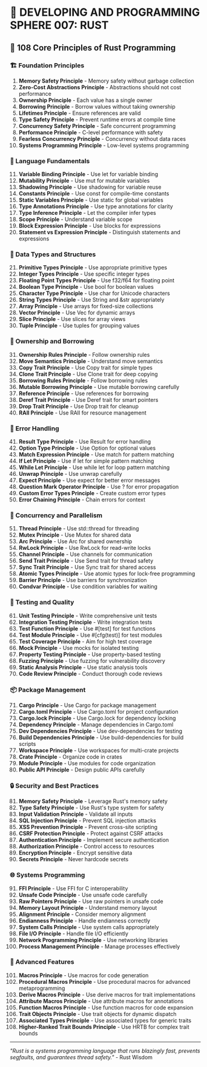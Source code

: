 # 🌟 DEVELOPING AND PROGRAMMING SPHERE 007: RUST

## 🦀 108 Core Principles of Rust Programming

### 🏗️ Foundation Principles

1. **Memory Safety Principle** - Memory safety without garbage collection
2. **Zero-Cost Abstractions Principle** - Abstractions should not cost performance
3. **Ownership Principle** - Each value has a single owner
4. **Borrowing Principle** - Borrow values without taking ownership
5. **Lifetimes Principle** - Ensure references are valid
6. **Type Safety Principle** - Prevent runtime errors at compile time
7. **Concurrency Safety Principle** - Safe concurrent programming
8. **Performance Principle** - C-level performance with safety
9. **Fearless Concurrency Principle** - Concurrency without data races
10. **Systems Programming Principle** - Low-level systems programming

### 🎯 Language Fundamentals

11. **Variable Binding Principle** - Use let for variable binding
12. **Mutability Principle** - Use mut for mutable variables
13. **Shadowing Principle** - Use shadowing for variable reuse
14. **Constants Principle** - Use const for compile-time constants
15. **Static Variables Principle** - Use static for global variables
16. **Type Annotations Principle** - Use type annotations for clarity
17. **Type Inference Principle** - Let the compiler infer types
18. **Scope Principle** - Understand variable scope
19. **Block Expression Principle** - Use blocks for expressions
20. **Statement vs Expression Principle** - Distinguish statements and expressions

### 🧮 Data Types and Structures

21. **Primitive Types Principle** - Use appropriate primitive types
22. **Integer Types Principle** - Use specific integer types
23. **Floating Point Types Principle** - Use f32/f64 for floating point
24. **Boolean Type Principle** - Use bool for boolean values
25. **Character Type Principle** - Use char for Unicode characters
26. **String Types Principle** - Use String and &str appropriately
27. **Array Principle** - Use arrays for fixed-size collections
28. **Vector Principle** - Use Vec for dynamic arrays
29. **Slice Principle** - Use slices for array views
30. **Tuple Principle** - Use tuples for grouping values

### 🎨 Ownership and Borrowing

31. **Ownership Rules Principle** - Follow ownership rules
32. **Move Semantics Principle** - Understand move semantics
33. **Copy Trait Principle** - Use Copy trait for simple types
34. **Clone Trait Principle** - Use Clone trait for deep copying
35. **Borrowing Rules Principle** - Follow borrowing rules
36. **Mutable Borrowing Principle** - Use mutable borrowing carefully
37. **Reference Principle** - Use references for borrowing
38. **Deref Trait Principle** - Use Deref trait for smart pointers
39. **Drop Trait Principle** - Use Drop trait for cleanup
40. **RAII Principle** - Use RAII for resource management

### 🔧 Error Handling

41. **Result Type Principle** - Use Result for error handling
42. **Option Type Principle** - Use Option for optional values
43. **Match Expression Principle** - Use match for pattern matching
44. **If Let Principle** - Use if let for simple pattern matching
45. **While Let Principle** - Use while let for loop pattern matching
46. **Unwrap Principle** - Use unwrap carefully
47. **Expect Principle** - Use expect for better error messages
48. **Question Mark Operator Principle** - Use ? for error propagation
49. **Custom Error Types Principle** - Create custom error types
50. **Error Chaining Principle** - Chain errors for context

### 🚀 Concurrency and Parallelism

51. **Thread Principle** - Use std::thread for threading
52. **Mutex Principle** - Use Mutex for shared data
53. **Arc Principle** - Use Arc for shared ownership
54. **RwLock Principle** - Use RwLock for read-write locks
55. **Channel Principle** - Use channels for communication
56. **Send Trait Principle** - Use Send trait for thread safety
57. **Sync Trait Principle** - Use Sync trait for shared access
58. **Atomic Types Principle** - Use atomic types for lock-free programming
59. **Barrier Principle** - Use barriers for synchronization
60. **Condvar Principle** - Use condition variables for waiting

### 🧪 Testing and Quality

61. **Unit Testing Principle** - Write comprehensive unit tests
62. **Integration Testing Principle** - Write integration tests
63. **Test Function Principle** - Use #[test] for test functions
64. **Test Module Principle** - Use #[cfg(test)] for test modules
65. **Test Coverage Principle** - Aim for high test coverage
66. **Mock Principle** - Use mocks for isolated testing
67. **Property Testing Principle** - Use property-based testing
68. **Fuzzing Principle** - Use fuzzing for vulnerability discovery
69. **Static Analysis Principle** - Use static analysis tools
70. **Code Review Principle** - Conduct thorough code reviews

### 📦 Package Management

71. **Cargo Principle** - Use Cargo for package management
72. **Cargo.toml Principle** - Use Cargo.toml for project configuration
73. **Cargo.lock Principle** - Use Cargo.lock for dependency locking
74. **Dependency Principle** - Manage dependencies in Cargo.toml
75. **Dev Dependencies Principle** - Use dev-dependencies for testing
76. **Build Dependencies Principle** - Use build-dependencies for build scripts
77. **Workspace Principle** - Use workspaces for multi-crate projects
78. **Crate Principle** - Organize code in crates
79. **Module Principle** - Use modules for code organization
80. **Public API Principle** - Design public APIs carefully

### 🔒 Security and Best Practices

81. **Memory Safety Principle** - Leverage Rust's memory safety
82. **Type Safety Principle** - Use Rust's type system for safety
83. **Input Validation Principle** - Validate all inputs
84. **SQL Injection Principle** - Prevent SQL injection attacks
85. **XSS Prevention Principle** - Prevent cross-site scripting
86. **CSRF Protection Principle** - Protect against CSRF attacks
87. **Authentication Principle** - Implement secure authentication
88. **Authorization Principle** - Control access to resources
89. **Encryption Principle** - Encrypt sensitive data
90. **Secrets Principle** - Never hardcode secrets

### 🌐 Systems Programming

91. **FFI Principle** - Use FFI for C interoperability
92. **Unsafe Code Principle** - Use unsafe code carefully
93. **Raw Pointers Principle** - Use raw pointers in unsafe code
94. **Memory Layout Principle** - Understand memory layout
95. **Alignment Principle** - Consider memory alignment
96. **Endianness Principle** - Handle endianness correctly
97. **System Calls Principle** - Use system calls appropriately
98. **File I/O Principle** - Handle file I/O efficiently
99. **Network Programming Principle** - Use networking libraries
100. **Process Management Principle** - Manage processes effectively

### 🚀 Advanced Features

101. **Macros Principle** - Use macros for code generation
102. **Procedural Macros Principle** - Use procedural macros for advanced metaprogramming
103. **Derive Macros Principle** - Use derive macros for trait implementations
104. **Attribute Macros Principle** - Use attribute macros for annotations
105. **Function Macros Principle** - Use function macros for code expansion
106. **Trait Objects Principle** - Use trait objects for dynamic dispatch
107. **Associated Types Principle** - Use associated types for generic traits
108. **Higher-Ranked Trait Bounds Principle** - Use HRTB for complex trait bounds

---

*"Rust is a systems programming language that runs blazingly fast, prevents segfaults, and guarantees thread safety."* - Rust Wisdom



